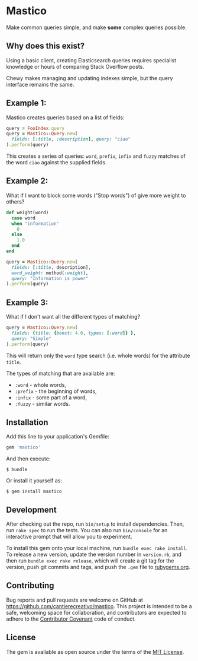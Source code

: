 # Mastico

Make common queries simple, and make **some** complex queries possible.

## Why does this exist?

Using a basic client, creating Elasticsearch queries requires specialist
knowledge or hours of comparing Stack Overflow posts.

Chewy makes managing and updating indexes simple, but the query interface
remains the same.

## Example 1:

Mastico creates queries based on a list of fields:

```ruby
query = FooIndex.query
query = Mastico::Query.new(
  fields: [:title, :description], query: "ciao"
).perform(query)
```

This creates a series of queries: `word`, `prefix`, `infix` and `fuzzy` matches
of the word `ciao` against the supplied fields.

## Example 2:

What if I want to block some words ("Stop words") of give more weight to others?

```ruby
def weight(word)
  case word
  when "information"
    0
  else
    1.0
  end
end

query = Mastico::Query.new(
  fields: [:title, description],
  word_weight: method(:weight),
  query: "Information is power"
).perform(query)
```

## Example 3:

What if I don't want all the different types of matching?

```ruby
query = Mastico::Query.new(
  fields: {title: {boost: 4.0, types: [:word]} },
  query: "Simple"
).perform(query)
```

This will return only the `word` type search (i.e. whole words) for the
attribute `title`.

The types of matching that are available are:

* `:word` - whole words,
* `:prefix` - the beginning of words,
* `:infix` - some part of a word,
* `:fuzzy` - similar words.

## Installation

Add this line to your application's Gemfile:

```ruby
gem 'mastico'
```

And then execute:

    $ bundle

Or install it yourself as:

    $ gem install mastico

## Development

After checking out the repo, run `bin/setup` to install dependencies.
Then, run `rake spec` to run the tests. You can also run `bin/console` for an
interactive prompt that will allow you to experiment.

To install this gem onto your local machine, run `bundle exec rake install`.
To release a new version, update the version number in `version.rb`, and then
run `bundle exec rake release`, which will create a git tag for the version,
push git commits and tags, and push the `.gem` file to [rubygems.org](https://rubygems.org).

## Contributing

Bug reports and pull requests are welcome on GitHub at
https://github.com/cantierecreativo/mastico. This project is intended to be a
safe, welcoming space for collaboration, and contributors are expected to adhere
to the [Contributor Covenant](http://contributor-covenant.org) code of conduct.

## License

The gem is available as open source under the terms of the [MIT License](http://opensource.org/licenses/MIT).
